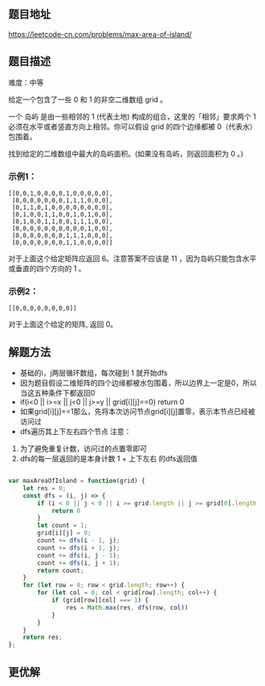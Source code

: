 ## 题目地址

https://leetcode-cn.com/problems/max-area-of-island/

## 题目描述

难度：中等


给定一个包含了一些 0 和 1 的非空二维数组 grid 。

一个 岛屿 是由一些相邻的 1 (代表土地) 构成的组合，这里的「相邻」要求两个 1 必须在水平或者竖直方向上相邻。你可以假设 grid 的四个边缘都被 0（代表水）包围着。

找到给定的二维数组中最大的岛屿面积。(如果没有岛屿，则返回面积为 0 。)


### 示例1：

```
[[0,0,1,0,0,0,0,1,0,0,0,0,0],
 [0,0,0,0,0,0,0,1,1,1,0,0,0],
 [0,1,1,0,1,0,0,0,0,0,0,0,0],
 [0,1,0,0,1,1,0,0,1,0,1,0,0],
 [0,1,0,0,1,1,0,0,1,1,1,0,0],
 [0,0,0,0,0,0,0,0,0,0,1,0,0],
 [0,0,0,0,0,0,0,1,1,1,0,0,0],
 [0,0,0,0,0,0,0,1,1,0,0,0,0]]
```
 对于上面这个给定矩阵应返回 6。注意答案不应该是 11 ，因为岛屿只能包含水平或垂直的四个方向的 1 。

### 示例2：

```
[[0,0,0,0,0,0,0,0]]
```
对于上面这个给定的矩阵, 返回 0。


## 解题方法

- 基础的i，j两层循环数组，每次碰到 1 就开始dfs
- 因为题目假设二维矩阵的四个边缘都被水包围着，所以边界上一定是0，所以当这五种条件下都返回0
- if(i<0 || i>=x || j<0 || j>=y || grid[i][j]==0) return 0
- 如果grid[i][j]==1那么，先将本次访问节点grid[i][j]置零，表示本节点已经被访问过
- dfs遍历其上下左右四个节点
注意：
1. 为了避免重复计数，访问过的点置零即可
2. dfs的每一层返回的是本身计数 1 + 上下左右 的dfs返回值

```js

var maxAreaOfIsland = function(grid) {
    let res = 0;
    const dfs = (i, j) => {
        if (i < 0 || j < 0 || i >= grid.length || j >= grid[0].length || grid[i][j] != 1) {
            return 0
        }
        let count = 1;
        grid[i][j] = 0; 
        count += dfs(i - 1, j);
        count += dfs(i + 1, j);
        count += dfs(i, j - 1);
        count += dfs(i, j + 1);
        return count;
    }
    for (let row = 0; row < grid.length; row++) {
        for (let col = 0; col < grid[row].length; col++) {
            if (grid[row][col] === 1) {
                res = Math.max(res, dfs(row, col))
            }
        }
    }
    return res;
};
```

## 更优解


```js

```

